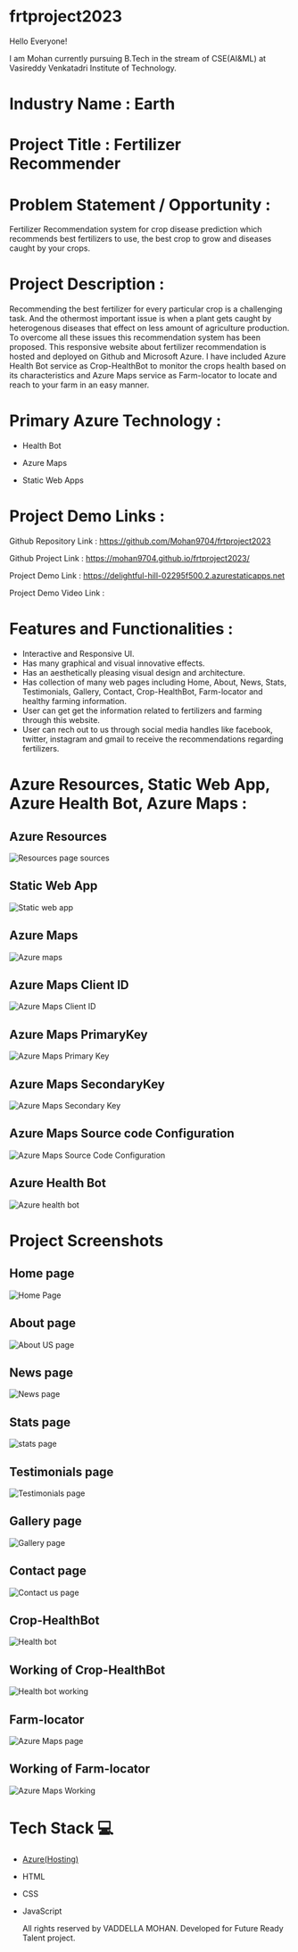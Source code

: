 # frtproject2023

 Hello Everyone! 
 
 I am Mohan currently pursuing B.Tech in the stream of CSE(AI&ML) at Vasireddy Venkatadri Institute of Technology.
           
# Industry Name : Earth

# Project Title : Fertilizer Recommender

# Problem Statement / Opportunity :

Fertilizer Recommendation system for crop disease prediction which recommends best fertilizers to use, the best crop to grow and diseases caught by your crops.

# Project Description :

Recommending the best fertilizer for every particular crop is a challenging task. And the othermost important issue is when a plant gets caught by heterogenous diseases that effect on less amount of agriculture production. To overcome all these issues this recommendation system has been proposed. This responsive website about fertilizer recommendation is hosted and deployed on Github and Microsoft Azure. I have included Azure Health Bot service as Crop-HealthBot to monitor the crops health based on its characteristics and Azure Maps service as Farm-locator to locate and reach to your farm in an easy manner. 

# Primary Azure Technology :

 - Health Bot
 
 - Azure Maps
 
 - Static Web Apps
 
# Project Demo Links :

Github Repository Link : https://github.com/Mohan9704/frtproject2023
 
Github Project Link : https://mohan9704.github.io/frtproject2023/

Project Demo Link : https://delightful-hill-02295f500.2.azurestaticapps.net

Project Demo Video Link :

# Features and Functionalities :

- Interactive and Responsive UI.
- Has many graphical and visual innovative effects.
- Has an aesthetically pleasing visual design and architecture.
- Has collection of many web pages including Home, About, News, Stats, Testimonials, Gallery, Contact, Crop-HealthBot, Farm-locator and healthy farming information.
- User can get get the information related to fertilizers and farming through this website.
- User can rech out to us through social media handles like facebook, twitter, instagram and gmail  to receive the recommendations regarding fertilizers. 

# Azure Resources, Static Web App, Azure Health Bot, Azure Maps :

## Azure Resources

![Resources page](https://user-images.githubusercontent.com/114296267/214619594-7e133998-4b7a-4e94-a8c8-9cf71441221d.jpg)
sources

## Static Web App

![Static web app](https://user-images.githubusercontent.com/114296267/214619983-989b379d-4693-4e92-9456-6d762e7e09ba.jpg)

## Azure Maps

![Azure maps](https://user-images.githubusercontent.com/114296267/214620179-78043adb-8fab-4763-ad4b-bff9b95e6af6.jpg)

## Azure Maps Client ID

![Azure Maps Client ID](https://user-images.githubusercontent.com/114296267/214620355-cad0708a-eaea-47bf-9435-9c925b74e926.jpg)

## Azure Maps PrimaryKey

![Azure Maps Primary Key](https://user-images.githubusercontent.com/114296267/214620655-2d753665-ead3-401f-a787-eac3fed4bfee.jpg)

## Azure Maps SecondaryKey

![Azure Maps Secondary Key](https://user-images.githubusercontent.com/114296267/214620882-e4c27786-255a-49b8-866c-779643a6ddd1.jpg)

## Azure Maps Source code Configuration

![Azure Maps Source Code Configuration](https://user-images.githubusercontent.com/114296267/214621076-b14fa920-347d-4031-ac4b-59eaff529636.jpg)

## Azure Health Bot

![Azure health bot](https://user-images.githubusercontent.com/114296267/214621598-e852ddcb-19cf-4104-9651-ee28f62dfa87.jpg)


# Project Screenshots

## Home page

![Home Page](https://user-images.githubusercontent.com/114296267/214621815-a27ffdd3-34cc-4a42-ab67-e84e27fa58b1.jpg)

## About page

![About US page](https://user-images.githubusercontent.com/114296267/214621901-c9861348-ff37-424b-b94e-21141ac16027.jpg)

## News page

![News page](https://user-images.githubusercontent.com/114296267/214622025-8af2a1fb-1399-4201-9e76-9e2de5f331e2.jpg)

## Stats page

![stats page](https://user-images.githubusercontent.com/114296267/214622140-97bdd22d-a8dc-4af4-b1ea-5b6a9a7c08f2.jpg)

## Testimonials page

![Testimonials page](https://user-images.githubusercontent.com/114296267/214622278-0e4fea11-a3ef-4eb0-966b-4dc10bc8df59.jpg)

## Gallery page

![Gallery page](https://user-images.githubusercontent.com/114296267/214622424-a846a253-0ee4-495f-a582-71d4f542f76a.jpg)

## Contact page

![Contact us page](https://user-images.githubusercontent.com/114296267/214622581-60e0cf74-0d06-43ff-ba76-d26f8661c82a.jpg)

## Crop-HealthBot

![Health bot](https://user-images.githubusercontent.com/114296267/214622724-553d8e4d-83a2-4a40-a235-942443cd137f.jpg)

## Working of Crop-HealthBot

![Health bot working](https://user-images.githubusercontent.com/114296267/214622856-6c294b29-10a2-4f93-8406-302c2bb5e216.jpg)

## Farm-locator

![Azure Maps page](https://user-images.githubusercontent.com/114296267/214622994-293e2efc-c935-4a8f-b12d-1631b50e8e9f.jpg)

## Working of Farm-locator

![Azure Maps Working ](https://user-images.githubusercontent.com/114296267/214623105-4cdc1848-20c4-459b-b114-c1a58e12dbb9.jpg)

# Tech Stack 💻
 - [Azure(Hosting)](https://azure.microsoft.com/en-in/features/azure-portal/)
 - HTML
 - CSS
 - JavaScript
 
    All rights reserved by VADDELLA MOHAN. Developed for Future Ready Talent project.  





